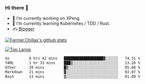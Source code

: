 ### Hi there 👋

- 🔭 I’m currently working on XPeng
- 🌱 I’m currently learning Kubernetes / TDD / Rust.
- ✍️ [Blogger](https://blog.farmer233.top)
<!-- - 🤔 [My Gitee](https://gitee.com/Farmer-chong) -->


[![Farmer.Chillax's github stats](https://github-readme-stats.vercel.app/api?username=FarmerChillax)](https://github.com/anuraghazra/github-readme-stats)

[![Top Langs](https://github-readme-stats.vercel.app/api/top-langs/?username=FarmerChillax&layout=compact&hide=html,css,javascript)](https://github.com/anuraghazra/github-readme-stats)


<a href="https://wakatime.com/@Farmer"> </a>
          <!--START_SECTION:waka-->

```txt
Go         8 hrs 42 mins   ██████████████████▓░░░░░░   74.31 %
YAML       1 hr 33 mins    ███▒░░░░░░░░░░░░░░░░░░░░░   13.26 %
Other      39 mins         █▒░░░░░░░░░░░░░░░░░░░░░░░   05.68 %
Markdown   21 mins         ▓░░░░░░░░░░░░░░░░░░░░░░░░   03.07 %
Bash       13 mins         ▒░░░░░░░░░░░░░░░░░░░░░░░░   01.89 %
```

<!--END_SECTION:waka-->



<!--
**Farmer-chong/Farmer-chong** is a ✨ _special_ ✨ repository because its `README.md` (this file) appears on your GitHub profile.

Here are some ideas to get you started:

- 🔭 I’m currently working on ...
- 🌱 I’m currently learning ...
- 👯 I’m looking to collaborate on ...
- 🤔 I’m looking for help with ...
- 💬 Ask me about ...
- 📫 How to reach me: ...
- 😄 Pronouns: ...
- ⚡ Fun fact: ...
-->
